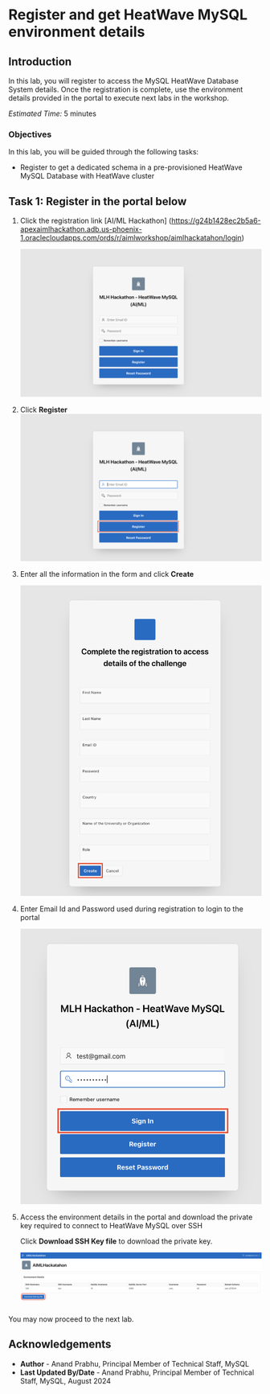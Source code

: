 # Register and get HeatWave MySQL environment details
## Introduction

In this lab, you will register to access the MySQL HeatWave Database System details. Once the registration is complete, use the environment details provided in the portal to execute next labs in the workshop. 

_Estimated Time:_ 5 minutes

### Objectives

In this lab, you will be guided through the following tasks:

- Register to get a dedicated schema in a pre-provisioned HeatWave MySQL Database with HeatWave cluster


## Task 1: Register in the portal below

1. Click the registration link [AI/ML Hackathon] (https://g24b1428ec2b5a6-apexaimlhackathon.adb.us-phoenix-1.oraclecloudapps.com/ords/r/aimlworkshop/aimlhackatahon/login)

    ![Registration Link](./images/01RegistrationPage.png "RegistrationPage")

2. Click **Register**
    ![Registration Link](./images/02RegistrationPage.png "Click Register")

3. Enter all the information in the form and click **Create**

    ![Registration Link](./images/03RegistrationPage.png "Click Create")

4. Enter Email Id and Password used during registration to login to the portal 

   ![Registration Link](./images/04RegistrationPage.png "Click Sign In")
    
5. Access the environment details in the portal and download the private key required to connect to HeatWave MySQL over SSH
   
   Click **Download SSH Key file** to download the private key.
   
   ![Registration Link](./images/05RegistrationPage.png "Download keys")

You may now proceed to the next lab.

## Acknowledgements

- **Author** - Anand Prabhu, Principal Member of Technical Staff, MySQL
- **Last Updated By/Date** - Anand Prabhu, Principal Member of Technical Staff, MySQL, August 2024
